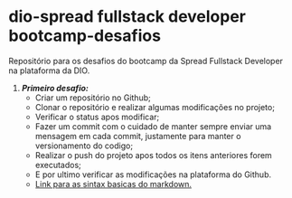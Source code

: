 # dio-spread fullstack developer bootcamp-desafios

Repositório para os desafios do bootcamp da Spread Fullstack Developer na plataforma da DIO.

1. ***Primeiro desafio:***
   * Criar um repositório no Github;
   * Clonar o repositório e realizar algumas modificações no projeto;
   * Verificar o status apos modificar;
   * Fazer um commit com o cuidado de manter sempre enviar uma mensagem em cada commit, justamente para manter o versionamento do codigo;
   * Realizar o push do projeto apos todos os itens anteriores forem executados;
   * E por ultimo verificar as modificações na plataforma do Github.
   * [Link para as sintax basicas do markdown.](https://www.markdownguide.org/basic-syntax/)

